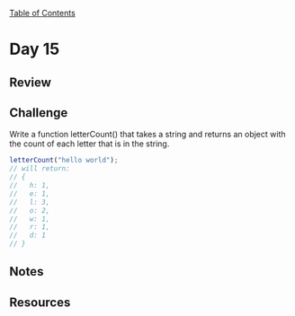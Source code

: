 
[Table of Contents](/README.md)

# Day 15

## Review

## Challenge
Write a function letterCount() that takes a string and returns an object with the count of each letter that is in the string.

```js
letterCount("hello world");
// will return:
// {
//   h: 1,
//   e: 1,
//   l: 3,
//   o: 2,
//   w: 1,
//   r: 1,
//   d: 1
// }
```

## Notes

## Resources
